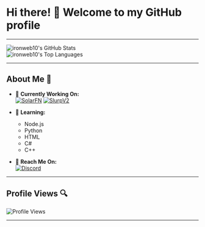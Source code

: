 # Hi there! 👋 Welcome to my GitHub profile

---

![ironweb10's GitHub Stats](https://github-readme-stats.vercel.app/api?username=ironweb10&theme=highcontrast&show_icons=true&hide_border=true&count_private=false)  
![ironweb10's Top Languages](https://github-readme-stats.vercel.app/api/top-langs/?username=ironweb10&theme=highcontrast&show_icons=true&hide_border=true&layout=compact)

---

## About Me 🚀

- 🔭 **Currently Working On:**  
[![SolarFN](https://cdn.discordapp.com/avatars/1142920642111488163/a3d98ba42a56e60d39a236c564162354.webp?size=48)](https://dsc.gg/solarfnv2)  [![SlurpV2](https://cdn.discordapp.com/avatars/1136992916481523733/6290a11850aedb4a9481afbf9304b821.png?size=48)](https://discord.com/oauth2/authorize?client_id=1136992916481523733)

- 🌱 **Learning:**  
  - Node.js  
  - Python  
  - HTML  
  - C#  
  - C++

- 💬 **Reach Me On:**  
  [![Discord](https://img.shields.io/badge/Discord-7289DA?style=for-the-badge&logo=discord&logoColor=white)](https://dsc.gg/iron-web10)


---

## Profile Views 🔍
![Profile Views](https://komarev.com/ghpvc/?username=ironweb10)

---
